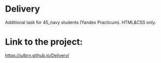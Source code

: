 # Delivery
Additional task for 45_navy students (Yandex Practicum). HTML&CSS only.
# Link to the project: 
https://julbrn.github.io/Delivery/
